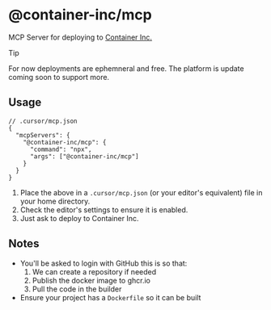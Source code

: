 # @container-inc/mcp

MCP Server for deploying to [Container Inc.](https://container.inc)

> [!TIP]
> For now deployments are ephemneral and free. The platform is update coming soon to support more.

## Usage

```jsonc
// .cursor/mcp.json
{
  "mcpServers": {
    "@container-inc/mcp": {
      "command": "npx",
      "args": ["@container-inc/mcp"]
    }
  }
}
```

1. Place the above in a `.cursor/mcp.json` (or your editor's equivalent) file in your home directory.
2. Check the editor's settings to ensure it is enabled.
3. Just ask to deploy to Container Inc.

## Notes
* You'll be asked to login with GitHub this is so that:
  1. We can create a repository if needed
  2. Publish the docker image to ghcr.io
  3. Pull the code in the builder
* Ensure your project has a `Dockerfile` so it can be built
